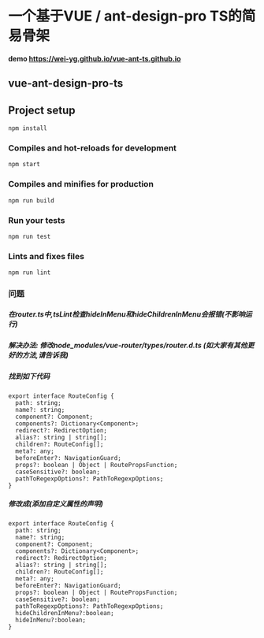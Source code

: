 # 一个基于VUE / ant-design-pro TS的简易骨架
#### demo https://wei-yg.github.io/vue-ant-ts.github.io
## vue-ant-design-pro-ts

## Project setup
```
npm install
```

### Compiles and hot-reloads for development
```
npm start
```

### Compiles and minifies for production
```
npm run build
```

### Run your tests
```
npm run test
```

### Lints and fixes files
```
npm run lint
```

### 问题
##### 在router.ts中,tsLint检查hideInMenu和hideChildrenInMenu会报错(不影响运行)
##### 解决办法: 修改node_modules/vue-router/types/router.d.ts (如大家有其他更好的方法,请告诉我)
##### 找到如下代码
```
export interface RouteConfig {
  path: string;
  name?: string;
  component?: Component;
  components?: Dictionary<Component>;
  redirect?: RedirectOption;
  alias?: string | string[];
  children?: RouteConfig[];
  meta?: any;
  beforeEnter?: NavigationGuard;
  props?: boolean | Object | RoutePropsFunction;
  caseSensitive?: boolean;
  pathToRegexpOptions?: PathToRegexpOptions;
}
```
##### 修改成(添加自定义属性的声明)
```
export interface RouteConfig {
  path: string;
  name?: string;
  component?: Component;
  components?: Dictionary<Component>;
  redirect?: RedirectOption;
  alias?: string | string[];
  children?: RouteConfig[];
  meta?: any;
  beforeEnter?: NavigationGuard;
  props?: boolean | Object | RoutePropsFunction;
  caseSensitive?: boolean;
  pathToRegexpOptions?: PathToRegexpOptions;
  hideChildrenInMenu?:boolean;
  hideInMenu?:boolean;
}
```
